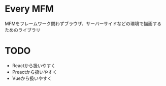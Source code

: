 # Every MFM

MFMをフレームワーク問わずブラウザ、サーバーサイドなどの環境で描画するためのライブラリ

# TODO
- Reactから扱いやすく
- Preactから扱いやすく
- Vueから扱いやすく